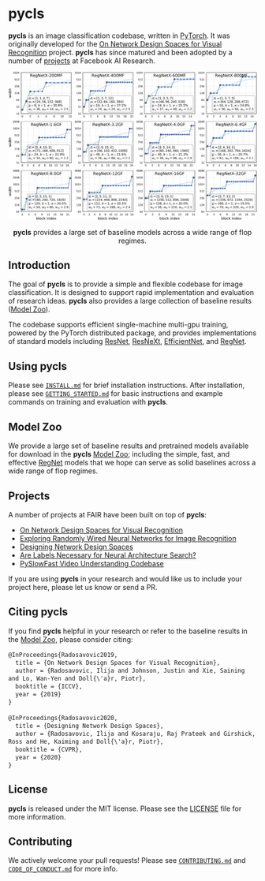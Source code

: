 # pycls

**pycls** is an image classification codebase, written in [PyTorch](https://pytorch.org/). It was originally developed for the [On Network Design Spaces for Visual Recognition](https://arxiv.org/abs/1905.13214) project. **pycls** has since matured and been adopted by a number of [projects](#projects) at Facebook AI Research.

<div align="center">
  <img src="docs/regnetx_nets.png" width="550px" />
  <p align="center"><b>pycls</b> provides a large set of baseline models across a wide range of flop regimes.</p>
</div>

## Introduction

The goal of **pycls** is to provide a simple and flexible codebase for image classification. It is designed to support rapid implementation and evaluation of research ideas. **pycls** also provides a large collection of baseline results ([Model Zoo](MODEL_ZOO.md)).

The codebase supports efficient single-machine multi-gpu training, powered by the PyTorch distributed package, and provides implementations of standard models including [ResNet](https://arxiv.org/abs/1512.03385), [ResNeXt](https://arxiv.org/abs/1611.05431), [EfficientNet](https://arxiv.org/abs/1905.11946), and [RegNet](https://arxiv.org/abs/2003.13678).

## Using pycls

Please see [`INSTALL.md`](docs/INSTALL.md) for brief installation instructions. After installation, please see [`GETTING_STARTED.md`](docs/GETTING_STARTED.md) for basic instructions and example commands on training and evaluation with **pycls**.

## Model Zoo

We provide a large set of baseline results and pretrained models available for download in the **pycls** [Model Zoo](MODEL_ZOO.md); including the simple, fast, and effective [RegNet](https://arxiv.org/abs/2003.13678) models that we hope can serve as solid baselines across a wide range of flop regimes.

## Projects

A number of projects at FAIR have been built on top of **pycls**:

- [On Network Design Spaces for Visual Recognition](https://arxiv.org/abs/1905.13214)
- [Exploring Randomly Wired Neural Networks for Image Recognition](https://arxiv.org/abs/1904.01569)
- [Designing Network Design Spaces](https://arxiv.org/abs/2003.13678)
- [Are Labels Necessary for Neural Architecture Search?](https://arxiv.org/abs/2003.12056)
- [PySlowFast Video Understanding Codebase](https://github.com/facebookresearch/SlowFast)

If you are using **pycls** in your research and would like us to include your project here, please let us know or send a PR.

## Citing pycls

If you find **pycls** helpful in your research or refer to the baseline results in the [Model Zoo](MODEL_ZOO.md), please consider citing:

```
@InProceedings{Radosavovic2019,
  title = {On Network Design Spaces for Visual Recognition},
  author = {Radosavovic, Ilija and Johnson, Justin and Xie, Saining and Lo, Wan-Yen and Doll{\'a}r, Piotr},
  booktitle = {ICCV},
  year = {2019}
}

@InProceedings{Radosavovic2020,
  title = {Designing Network Design Spaces},
  author = {Radosavovic, Ilija and Kosaraju, Raj Prateek and Girshick, Ross and He, Kaiming and Doll{\'a}r, Piotr},
  booktitle = {CVPR},
  year = {2020}
}
```

## License

**pycls** is released under the MIT license. Please see the [LICENSE](LICENSE) file for more information.

## Contributing

We actively welcome your pull requests! Please see [`CONTRIBUTING.md`](docs/CONTRIBUTING.md) and [`CODE_OF_CONDUCT.md`](docs/CODE_OF_CONDUCT.md) for more info.
